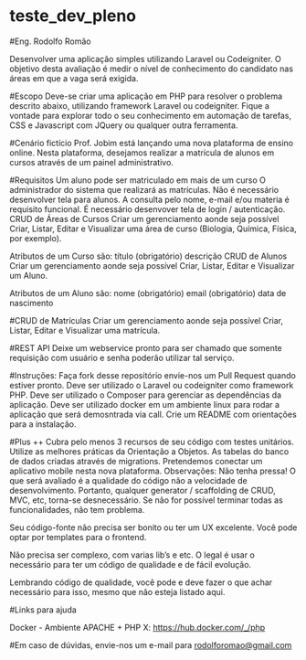 # teste_dev_pleno

#Eng. Rodolfo Romão

Desenvolver uma aplicação simples utilizando Laravel ou Codeigniter.
O objetivo desta avaliação é medir o nível de conhecimento do candidato nas áreas em que a vaga será exigida.

#Escopo
Deve-se criar uma aplicação em PHP para resolver o problema descrito abaixo, utilizando framework Laravel ou codeigniter. Fique a vontade para explorar todo o seu conhecimento em automação de tarefas, CSS e Javascript com JQuery ou qualquer outra ferramenta.

#Cenário fictício
Prof. Jobim está lançando uma nova plataforma de ensino online. Nesta plataforma, desejamos realizar a matrícula de alunos em cursos através de um painel administrativo.

#Requisitos
Um aluno pode ser matriculado em mais de um curso
O administrador do sistema que realizará as matrículas. Não é necessário desenvolver tela para alunos.
A consulta pelo nome, e-mail e/ou materia é requisito funcional.
É necessário desenvover tela de login / autenticação.
CRUD de Áreas de Cursos
Criar um gerenciamento aonde seja possível Criar, Listar, Editar e Visualizar uma área de curso (Biologia, Química, Física, por exemplo).

Atributos de um Curso são:
título (obrigatório)
descrição
CRUD de Alunos
Criar um gerenciamento aonde seja possível Criar, Listar, Editar e Visualizar um Aluno.

Atributos de um Aluno são:
nome (obrigatório)
email (obrigatório)
data de nascimento

#CRUD de Matrículas
Criar um gerenciamento aonde seja possível Criar, Listar, Editar e Visualizar uma matrícula.

#REST API
Deixe um webservice pronto para ser chamado que somente requisição com usuário e senha poderão utilizar tal serviço.

#Instruções:
Faça fork desse repositório envie-nos um Pull Request quando estiver pronto.
Deve ser utilizado o Laravel ou codeigniter como framework PHP.
Deve ser utilizado o Composer para gerenciar as dependências da aplicação.
Deve ser utilizado docker em um ambiente linux para rodar a aplicação que será demosntrada via call.
Crie um README com orientações para a instalação.

#Plus ++
Cubra pelo menos 3 recursos de seu código com testes unitários.
Utilize as melhores práticas da Orientação a Objetos.
As tabelas do banco de dados criadas através de migrations.
Pretendemos conectar um aplicativo mobile nesta nova plataforma.
Observações:
Não tenha pressa! O que será avaliado é a qualidade do código não a velocidade de desenvolvimento. Portanto, qualquer generator / scaffolding de CRUD, MVC, etc, torna-se desnecessário.
Se não for possível terminar todas as funcionalidades, não tem problema.

Seu código-fonte não precisa ser bonito ou ter um UX excelente. Você pode optar por templates para o frontend.

Não precisa ser complexo, com varias lib’s e etc. O legal é usar o necessário para ter um código de qualidade e de fácil evolução.

Lembrando código de qualidade, você pode e deve fazer o que achar necessário para isso, mesmo que não esteja listado aqui.

#Links para ajuda

Docker - Ambiente APACHE + PHP X: https://hub.docker.com/_/php

#Em caso de dúvidas, envie-nos um e-mail para rodolforomao@gmail.com
